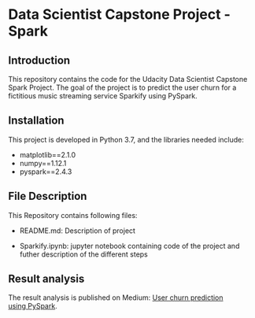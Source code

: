 # Data Scientist Capstone Project - Spark

## Introduction

This repository contains the code for the Udacity Data Scientist Capstone Spark Project. The goal of the project is to predict the user churn for a fictitious music streaming service Sparkify using PySpark.

## Installation
This project is developed in Python 3.7, and the libraries needed include:

* matplotlib==2.1.0
* numpy==1.12.1
* pyspark==2.4.3

## File Description

This Repository contains following files:

* README.md: Description of project 

* Sparkify.ipynb: jupyter notebook containing code of the project and futher description of the different steps


## Result analysis

The result analysis is published on Medium: [User churn prediction using PySpark](https://medium.com/@anja.svsh1/user-churn-prediction-using-pyspark-f6077b5cc75a).
